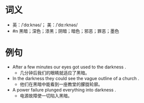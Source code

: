 # 词义
- 英：/ˈdɑːknəs/； 美：/ˈdɑːrknəs/
- #n 黑暗；深色；漆黑；阴暗；暗色；邪恶；罪恶；墨色
# 例句
- After a few minutes our eyes got used to the darkness .
	- 几分钟后我们的眼睛就适应了黑暗。
- In the darkness they could see the vague outline of a church .
	- 他们在黑暗中能看到一座教堂的朦胧轮廓。
- A power failure plunged everything into darkness .
	- 电源故障使一切陷入黑暗。
